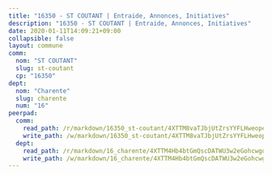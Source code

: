 ```yaml
---
title: "16350 - ST COUTANT | Entraide, Annonces, Initiatives"
description: "16350 - ST COUTANT | Entraide, Annonces, Initiatives"
date: 2020-01-11T14:09:21+09:00
collapsible: false
layout: commune
comm:
  nom: "ST COUTANT"
  slug: st-coutant
  cp: "16350"
dept:
  nom: "Charente"
  slug: charente
  num: "16"
peerpad:
  comm:
    read_path: /r/markdown/16350_st-coutant/4XTTM8vaTJbjUtZrsYYFLHweopeF57E2MHu6842MYD8rqw9ky
    write_path: /w/markdown/16350_st-coutant/4XTTM8vaTJbjUtZrsYYFLHweopeF57E2MHu6842MYD8rqw9ky-K3TgUdbyvoCTkrCZEWwcdfV4BkpCJYs95kH7KGSQLLYTELshFA5vazKshNZ9WCTE6XEWeK6Jb9nedcTVeYWN7avXfmqencK8zgwFT1Dj1ywwa38opxkTUgjJpCPxSmBrUoFdVMpH
  dept:
    read_path: /r/markdown/16_charente/4XTTM4Hb4btGmQscDATWU3w2eGohcwgqasCDtGWVahJnAEsq8
    write_path: /w/markdown/16_charente/4XTTM4Hb4btGmQscDATWU3w2eGohcwgqasCDtGWVahJnAEsq8-K3TgU9zhAjxEMbYrSr9VB24idAgS7xBryN3TjEsJmsrToRfRc8PWUu9zDXmtMXWLR7TNqZhAPJFsnJ4QbuWpLJvHpyW2q8LZxtsaakTfiMdj4HFsc11ZXzpn4aT8zYKZzSLwV1CA
---
```


